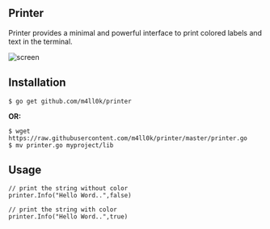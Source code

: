 Printer 
--
Printer provides a minimal and powerful interface to print colored labels and text in the terminal.

![screen](https://raw.githubusercontent.com/m4ll0k/printer/master/screen.png)

Installation
--
```
$ go get github.com/m4ll0k/printer
```
__OR:__

```
$ wget https://raw.githubusercontent.com/m4ll0k/printer/master/printer.go
$ mv printer.go myproject/lib
```

Usage
--
```
// print the string without color
printer.Info("Hello Word..",false)

// print the string with color
printer.Info("Hello Word..",true)

```
